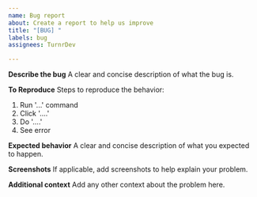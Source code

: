 ```yaml
---
name: Bug report
about: Create a report to help us improve
title: "[BUG] "
labels: bug
assignees: TurnrDev

---
```


**Describe the bug**
A clear and concise description of what the bug is.

**To Reproduce**
Steps to reproduce the behavior:
1. Run '...' command
2. Click '....'
3. Do '....'
4. See error

**Expected behavior**
A clear and concise description of what you expected to happen.

**Screenshots**
If applicable, add screenshots to help explain your problem.

**Additional context**
Add any other context about the problem here.
